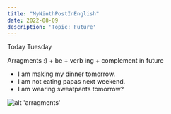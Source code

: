 ```yaml
---
title: "MyNinthPostInEnglish"
date: 2022-08-09
description: 'Topic: Future'
---
```



Today Tuesday

Arragments :) + be + verb ing + complement in future
+ I am making my dinner tomorrow.
+ I am not eating papas next weekend.
+ I am wearing sweatpants  tomorrow?


![alt 'arragments'](https://i.ytimg.com/vi/IUTdInDXHR0/maxresdefault.jpg 'arragments')
